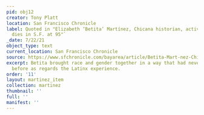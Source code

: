 ```yaml
---
pid: obj12
creator: Tony Platt
location: San Francisco Chronicle
label: Quoted in "Elizabeth ‘Betita’ Martínez, Chicana historian, activist and trailblazer,
  dies in S.F. at 95"`
_date: 7/22/21
object_type: text
current_location: San Francisco Chronicle
source: https://www.sfchronicle.com/bayarea/article/Betita-Mart-nez-Chicano-historian-activist-16333568.php
excerpt: Betita brought race and gender together in a way that had never been done
  before as regards the Latinx experience.
order: '11'
layout: martinez_item
collection: martinez
thumbnail: ''
full: ''
manifest: ''
---
```

